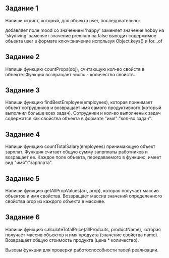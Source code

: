 

<h2>Задание 1</h2>

Напиши скрипт, который, для объекта user, последовательно:

добавляет поле mood со значением 'happy'
заменяет значение hobby на 'skydiving'
заменяет значение premium на false
выводит содержимое объекта user в формате ключ:значение используя Object.keys() и for...of

<h2>Задание 2</h2>


Напиши функцию countProps(obj), считающую кол-во свойств в объекте. Функция возвращает число - количество свойств.


<h2>Задание 3</h2>


Напиши функцию findBestEmployee(employees), которая принимает объект сотрудников и возвращает имя самого продуктивного (который выполнил больше всех задач). Сотрудники и кол-во выполненых задач содержатся как свойства объекта в формате "имя":"кол-во задач".

<h2>Задание 4</h2>


Напиши функцию countTotalSalary(employees) принимающую объект зарплат. Функция считает общую сумму запрплаты работников и возращает ее. Каждое поле объекта, передаваемого в функцию, имеет вид "имя":"зарплата".

<h2>Задание 5</h2>


Напиши функцию getAllPropValues(arr, prop), которая получает массив объектов и имя свойства. Возвращает массив значений определенного свойства prop из каждого объекта в массиве.

<h2>Задание 6</h2>


Напиши функцию calculateTotalPrice(allProdcuts, productName), которая получает массив объектов и имя продукта (значение свойства name). Возвращает общую стоимость продукта (цена * количество).

Вызовы функции для проверки работоспособности твоей реализации.
